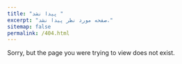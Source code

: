 ```yaml
---
title: "پیدا نشد "
excerpt: "صفحه مورد نظر پیدا نشد."
sitemap: false
permalink: /404.html
---
```


Sorry, but the page you were trying to view does not exist.
